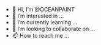 - 👋 Hi, I’m @OCEANPAINT
- 👀 I’m interested in ...
- 🌱 I’m currently learning ...
- 💞️ I’m looking to collaborate on ...
- 📫 How to reach me ...

<!---
OCEANPAINT/OCEANPAINT is a ✨ special ✨ repository because its `README.md` (this file) appears on your GitHub profile.
You can click the Preview link to take a look at your changes.
--->


